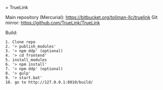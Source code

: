 = TrueLink

Main repository (Mercurial): https://bitbucket.org/toliman-llc/truelink
Git mirror: https://github.com/TrueLink/TrueLink

Build:
```
1. Clone repo
2. '> publish_modules'
3. '> npm ddp' (optional)
4. '> cd frontend'
5. install_modules
6. '> npm install'
7. '> npm ddp' (optional)
8. '> gulp'
9. '> start.bat'
10. go to http://127.0.0.1:8010/build/
```

